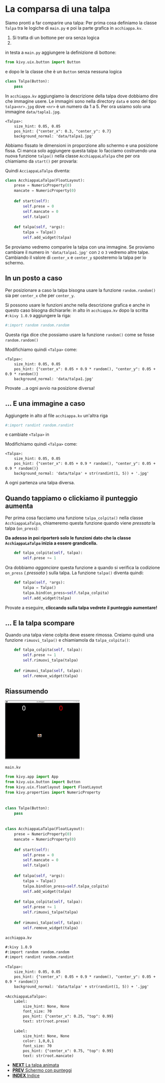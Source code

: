 # La comparsa di una talpa

Siamo pronti a far comparire una talpa: Per prima cosa definiamo la classe `Talpa` tra le logiche di `main.py` e poi la 
parte grafica in `acchiappa.kv`.

1. Si tratta di un bottone per ora senza logica
2. 

in testa a `main.py` aggiungere la definizione di bottone:

```python
from kivy.uix.button import Button
```

e dopo le la classe che è un `Button` senza nessuna logica

```python
class Talpa(Button):
    pass
```

In `acchiappa.kv` aggiungiamo la descrizione della talpa dove dobbiamo dire che immagine usere. Le immagini sono 
nella directory `data` e sono del tipo `talpa<nr>.jpg` dove `<nr>` è un numero da 1 a 5. Per ora usiamo solo
una immagine `data/tapla1.jpg`.

```kv
<Talpa>:
    size_hint: 0.05, 0.05
    pos_hint: {"center_x": 0.3, "center_y": 0.7}
    background_normal: 'data/talpa1.jpg'
```

Abbiamo fissato le dimensioni in proporzione allo schermo e una posizione fissa. Ci manca solo aggiungere questa
talpa: lo facciamo costruendo una nuova funzione `talpa()` nella classe `AcchiappaLaTalpa` che per ora chiamiamo da
`start()` per provarla:

Quindi `AcciappaLaTalpa` diventa:

```python
class AcchiappaLaTalpa(FloatLayout):
    prese = NumericProperty(0)
    mancate = NumericProperty(0)

    def start(self):
        self.prese = 0
        self.mancate = 0
        self.talpa()

    def talpa(self, *args):
        talpa = Talpa()
        self.add_widget(talpa)
```

Se proviamo vedremo comparire la talpa con una immagine. Se proviamo cambiare il numero in `'data/talpa1.jpg'` 
con `2` o `3` vedremo altre talpe. Cambiando il valore di `center_x` e `center_y` sposteremo la talpa per lo schermo.

## In un posto a caso

Per posizionare a caso la talpa bisogna usare la funzione `random.random()` sia per `center_x` che per `center_y`.

Si possono usare le funzioni anche nella descrizione grafica e anche in questo caso bisogna dichiararle: in alto in
`acchiappa.kv` dopo la scritta `#:kivy 1.0.9` aggiungere la riga:

```python
#:import random random.random
```

Questa riga dice che possiamo usare la funzione `random()` come se fosse `random.random()`

Modifichiamo quindi `<Talpa>` come:

```kv
<Talpa>:
    size_hint: 0.05, 0.05
    pos_hint: {"center_x": 0.05 + 0.9 * random(), "center_y": 0.05 + 0.9 * random()}
    background_normal: 'data/talpa1.jpg'
```

Provate ...a ogni avvio na posizione diversa!

## ... E una immagine a caso

Aggiungete in alto al file `acchiappa.kv` un'altra riga

```python
#:import randint random.randint
```

e cambiate `<Talpa>` in 

Modifichiamo quindi `<Talpa>` come:

```kv
<Talpa>:
    size_hint: 0.05, 0.05
    pos_hint: {"center_x": 0.05 + 0.9 * random(), "center_y": 0.05 + 0.9 * random()}
    background_normal: 'data/talpa' + str(randint(1, 5)) + '.jpg'
```

A ogni partenza una talpa diversa.

## Quando tappiamo o clickiamo il punteggio aumenta

Per prima cosa facciamo una funzione `talpa_colpita()` nella classe `AcchiappaLaTalpa`, chiameremo questa funzione
quando viene *pressata* la talpa (`on_press`):

**Da adesso in poi riporterò solo le funzioni dato che la classe `AcchiappaLaTalpa` inizia a essere grandicella.**

```python
    def talpa_colpita(self, talpa):
        self.prese += 1
```

Ora dobbiamo *agganciare* questa funzione a quando si verifica la codizione `on_press` ( *pressata* ) sulla talpa. La
funzione `talpa()` diventa quindi:

```python
    def talpa(self, *args):
        talpa = Talpa()
        talpa.bind(on_press=self.talpa_colpita)
        self.add_widget(talpa)
```

Provate a eseguire, **cliccando sulla talpa vedrete il punteggio aumentare!**

## ... E la talpa scompare

Quando una talpa viene colpita deve essere rimossa. Creiamo quindi una funzione `rimuovi_talpa()` e chiamiamola
da `talpa_colpita()`:

```python
    def talpa_colpita(self, talpa):
        self.prese += 1
        self.rimuovi_talpa(talpa)

    def rimuovi_talpa(self, talpa):
        self.remove_widget(talpa)
```

## Riassumendo

![Con una Talpa](con_talpa.png)

`main.kv`
```python
from kivy.app import App
from kivy.uix.button import Button
from kivy.uix.floatlayout import FloatLayout
from kivy.properties import NumericProperty


class Talpa(Button):
    pass


class AcchiappaLaTalpa(FloatLayout):
    prese = NumericProperty(0)
    mancate = NumericProperty(0)

    def start(self):
        self.prese = 0
        self.mancate = 0
        self.talpa()

    def talpa(self, *args):
        talpa = Talpa()
        talpa.bind(on_press=self.talpa_colpita)
        self.add_widget(talpa)

    def talpa_colpita(self, talpa):
        self.prese += 1
        self.rimuovi_talpa(talpa)

    def rimuovi_talpa(self, talpa):
        self.remove_widget(talpa)
```

`acchiappa.kv`
```kv
#:kivy 1.0.9
#:import random random.random
#:import randint random.randint

<Talpa>:
    size_hint: 0.05, 0.05
    pos_hint: {"center_x": 0.05 + 0.9 * random(), "center_y": 0.05 + 0.9 * random()}
    background_normal: 'data/talpa' + str(randint(1, 5)) + '.jpg'

<AcchiappaLaTalpa>:
    Label:
        size_hint: None, None
        font_size: 70
        pos_hint: {"center_x": 0.25, "top": 0.99}
        text: str(root.prese)

    Label:
        size_hint: None, None
        color: 1,0,0,1
        font_size: 70
        pos_hint: {"center_x": 0.75, "top": 0.99}
        text: str(root.mancate)
```

* [**NEXT** La talpa animata](talpa_animata.md)
* [**PREV** Schermo con punteggi](punteggi.md)
* [**INDEX** Indice](start.md)

